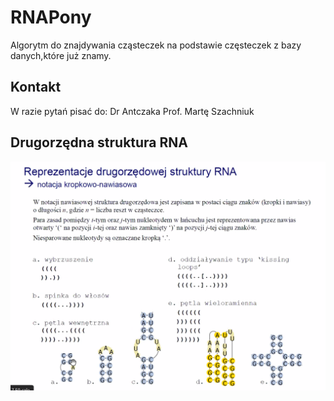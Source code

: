 # RNAPony
Algorytm do znajdywania cząsteczek na podstawie częsteczek 
z bazy danych,które już znamy.

## Kontakt
W razie pytań pisać do:
Dr Antczaka
Prof. Martę Szachniuk

## Drugorzędna struktura RNA
![Reprezentacja drugorzędnej struktury RNA](/README%20Sources/Representation.png)
